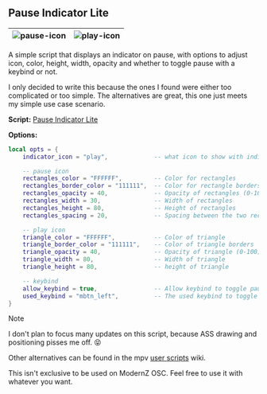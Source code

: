 ## Pause Indicator Lite
| ![pause-icon](https://github.com/user-attachments/assets/cd41333c-8fdd-4de9-8977-15eea95798dc) | ![play-icon](https://github.com/user-attachments/assets/0d1671f8-9b1b-4f10-ade3-82d1748b2d93) |
|:---:|:---:|

A simple script that displays an indicator on pause, with options to adjust icon, color, height, width, opacity and whether to toggle pause with a keybind or not.

I only decided to write this because the ones I found were either too complicated or too simple. The alternatives are great, this one just meets my simple use case scenario.

**Script:** [Pause Indicator Lite](./pause_indicator_lite.lua)

**Options:**
```lua
local opts = {
    indicator_icon = "play",             -- what icon to show with indicator? pause, play

    -- pause icon
    rectangles_color = "FFFFFF",         -- Color for rectangles
    rectangles_border_color = "111111",  -- Color for rectangle borders
    rectangles_opacity = 40,             -- Opacity of rectangles (0-100)
    rectangles_width = 30,               -- Width of rectangles
    rectangles_height = 80,              -- Height of rectangles
    rectangles_spacing = 20,             -- Spacing between the two rectangles

    -- play icon
    triangle_color = "FFFFFF",           -- Color of triangle
    triangle_border_color = "111111",    -- Color of triangle borders
    triangle_opacity = 40,               -- Opacity of triangle (0-100)
    triangle_width = 80,                 -- Width of triangle
    triangle_height = 80,                -- height of triangle

    -- keybind
    allow_keybind = true,                -- Allow keybind to toggle pause (only while indicator is active)
    used_keybind = "mbtn_left",          -- The used keybind to toggle pause. Left mouse click as default
}
```

> [!NOTE]
> I don't plan to focus many updates on this script, because ASS drawing and positioning pisses me off. 😝 
> 
> Other alternatives can be found in the mpv [user scripts](https://github.com/mpv-player/mpv/wiki/User-Scripts) wiki.

This isn't exclusive to be used on ModernZ OSC. Feel free to use it with whatever you want.
